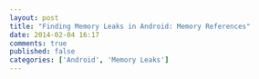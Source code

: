 ```yaml
---
layout: post
title: "Finding Memory Leaks in Android: Memory References"
date: 2014-02-04 16:17
comments: true
published: false
categories: ['Android', 'Memory Leaks']
---
```

